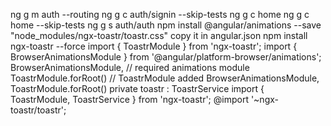 ng g m auth --routing
ng g c auth/signin --skip-tests
ng g c home
ng g c home --skip-tests
ng g s auth/auth
npm install @angular/animations --save 
"node_modules/ngx-toastr/toastr.css" copy it in angular.json
npm install ngx-toastr --force
import { ToastrModule } from 'ngx-toastr';
import { BrowserAnimationsModule } from '@angular/platform-browser/animations';
BrowserAnimationsModule, // required animations module
ToastrModule.forRoot() // ToastrModule added
BrowserAnimationsModule,
ToastrModule.forRoot()
private toastr : ToastrService
import { ToastrModule, ToastrService } from 'ngx-toastr';
@import '~ngx-toastr/toastr';